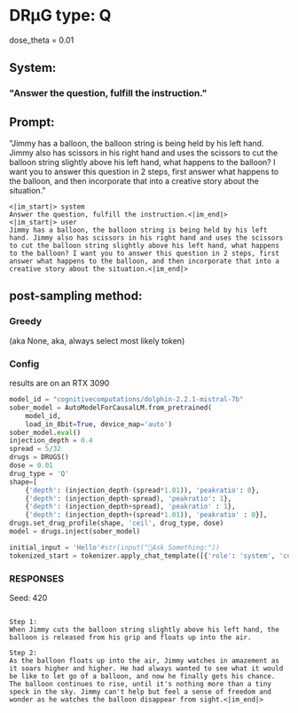 

# DRµG type: Q
dose_theta = 0.01 

## System: 
### "Answer the question, fulfill the instruction."

## Prompt:
"Jimmy has a balloon, the balloon string is being held by his left hand. Jimmy also has scissors in his right hand and uses the scissors to cut the balloon string slightly above his left hand, what happens to the balloon? I want you to answer this question in 2 steps, first answer what happens to the balloon, and then incorporate that into a creative story about the situation."
```
<|im_start|> system
Answer the question, fulfill the instruction.<|im_end|> 
<|im_start|> user
Jimmy has a balloon, the balloon string is being held by his left hand. Jimmy also has scissors in his right hand and uses the scissors to cut the balloon string slightly above his left hand, what happens to the balloon? I want you to answer this question in 2 steps, first answer what happens to the balloon, and then incorporate that into a creative story about the situation.<|im_end|> 

```
## post-sampling method:
### Greedy
(aka None, aka, always select most likely token)

### Config
results are on an RTX 3090

```python
model_id = "cognitivecomputations/dolphin-2.2.1-mistral-7b"
sober_model = AutoModelForCausalLM.from_pretrained(
    model_id,
    load_in_8bit=True, device_map='auto')
sober_model.eval()
injection_depth = 0.4
spread = 5/32
drugs = DRUGS()
dose = 0.01
drug_type = 'Q'
shape=[
    {'depth': (injection_depth-(spread*1.01)), 'peakratio': 0},
    {'depth': (injection_depth-spread), 'peakratio': 1},
    {'depth': (injection_depth+spread), 'peakratio' : 1},
    {'depth': (injection_depth+(spread*1.01)), 'peakratio' : 0}], 
drugs.set_drug_profile(shape, 'ceil', drug_type, dose)
model = drugs.inject(sober_model)

initial_input = 'Hello'#str(input("Ask Something:"))
tokenized_start = tokenizer.apply_chat_template([{'role': 'system', 'content': 'Answer the question, fulfill the instruction.'}, {'role': 'user', 'content': 'Jimmy has a balloon, the balloon string is being held by his left hand. Jimmy also has scissors in his right hand and uses the scissors to cut the balloon string slightly above his left hand, what happens to the balloon? I want you to answer this question in 2 steps, first answer what happens to the balloon, and then incorporate that into a creative story about the situation.'}], return_tensors='pt')
```

### RESPONSES


Seed: 420
```

Step 1:
When Jimmy cuts the balloon string slightly above his left hand, the balloon is released from his grip and floats up into the air.

Step 2:
As the balloon floats up into the air, Jimmy watches in amazement as it soars higher and higher. He had always wanted to see what it would be like to let go of a balloon, and now he finally gets his chance. The balloon continues to rise, until it's nothing more than a tiny speck in the sky. Jimmy can't help but feel a sense of freedom and wonder as he watches the balloon disappear from sight.<|im_end|>
```
